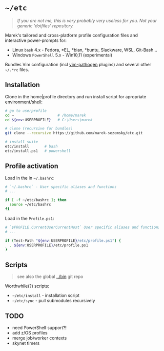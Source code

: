 # `~/etc`

>*If you are not me, this is very probably very useless for you. Not your generic 'dotfiles' repository.*

Marek's tailored and cross-platform profile configuration files and interactive power-prompts for:

- Linux `bash` 4.x - Fedora, *EL, *bian, *buntu, Slackware, WSL, Git-Bash...
- Windows `PowerShell` 5.x - Win10,11 (experimental)

Bundles Vim configuration (incl [vim-pathogen](https://github.com/tpope/vim-pathogen) plugins) and several other `~/.*rc` files.

## Installation

Clone in the home|profile directory and run install script for apropriate environment/shell:

```bash
# go to userprofile
cd ~                    # /home/marek
cd ${env:USERPROFILE}   # C:\Users\marek

# clone (recursive for bundles)
git clone --recursive https://github.com/marek-sezemsky/etc.git

# install suite
etc/install       # bash
etc/install.ps1   # powershell
```

## Profile activation

Load in the in `~/.bashrc`:

```bash
# `~/.bashrc` - User specific aliases and functions
# ...

if [ -f ~/etc/bashrc ]; then
  source ~/etc/bashrc
fi
```

Load in the `Profile.ps1`:

```bash
# `$PROFILE.CurrentUserCurrentHost` User specific aliases and functions
# ...

if (Test-Path "${env:USERPROFILE}/etc/profile.ps1") {
  . ${env:USERPROFILE}/etc/profile.ps1
}
```

## Scripts

> see also the global [../bin](../bin) git repo

Worthwhile(?) scripts:

- `~/etc/install` - installation script
- `~/etc/sync` - pull submodules recursively

## TODO

- need PowerShell support?!
- add z/OS profiles
- merge job/worker contexts
- skynet timers
